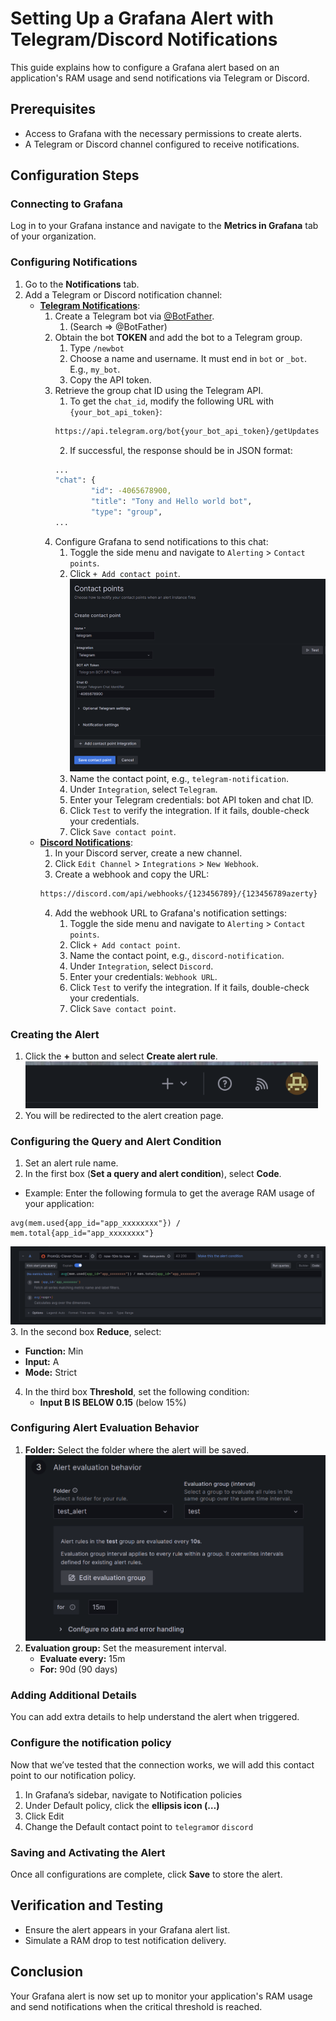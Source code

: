 # Setting Up a Grafana Alert with Telegram/Discord Notifications

This guide explains how to configure a Grafana alert based on an application's RAM usage and send notifications via Telegram or Discord.

## Prerequisites
- Access to Grafana with the necessary permissions to create alerts.
- A Telegram or Discord channel configured to receive notifications.

## Configuration Steps

### Connecting to Grafana
Log in to your Grafana instance and navigate to the **Metrics in Grafana** tab of your organization.

### Configuring Notifications
1. Go to the **Notifications** tab.
2. Add a Telegram or Discord notification channel:
   - **[Telegram Notifications](https://grafana.com/docs/grafana/latest/alerting/configure-notifications/manage-contact-points/integrations/configure-telegram/)**:
     1. Create a Telegram bot via [@BotFather](https://t.me/BotFather).
        1. (Search => @BotFather)
     2. Obtain the bot **TOKEN** and add the bot to a Telegram group.
        1. Type `/newbot`
        2. Choose a name and username. It must end in `bot` or `_bot`. E.g., `my_bot`.
        3. Copy the API token.
     3. Retrieve the group chat ID using the Telegram API.
        1. To get the `chat_id`, modify the following URL with `{your_bot_api_token}`:
        ```sh
        https://api.telegram.org/bot{your_bot_api_token}/getUpdates
        ```
        2. If successful, the response should be in JSON format:
        ```sh
        ...
        "chat": {
                "id": -4065678900,
                "title": "Tony and Hello world bot",
                "type": "group",
        ...
        ```
     4. Configure Grafana to send notifications to this chat:
        1. Toggle the side menu and navigate to `Alerting` > `Contact points`.
        2. Click `+ Add contact point`.
        ![Grafana Telegram](pictures/telegram-grafana-alerting-contact-point-.png)
        3. Name the contact point, e.g., `telegram-notification`.
        4. Under `Integration`, select `Telegram`.
        5. Enter your Telegram credentials: bot API token and chat ID.
        6. Click `Test` to verify the integration. If it fails, double-check your credentials.
        7. Click `Save contact point`.
   - **[Discord Notifications](https://grafana.com/docs/grafana/latest/alerting/configure-notifications/manage-contact-points/integrations/configure-discord/)**:
     1. In your Discord server, create a new channel.
     2. Click `Edit Channel` > `Integrations` > `New Webhook`.
     3. Create a webhook and copy the URL:
     ```sh
     https://discord.com/api/webhooks/{123456789}/{123456789azerty}
     ```
     4. Add the webhook URL to Grafana's notification settings:
        1. Toggle the side menu and navigate to `Alerting` > `Contact points`.
        2. Click `+ Add contact point`.
        3. Name the contact point, e.g., `discord-notification`.
        4. Under `Integration`, select `Discord`.
        5. Enter your credentials: `Webhook URL`.
        6. Click `Test` to verify the integration. If it fails, double-check your credentials.
        7. Click `Save contact point`.

### Creating the Alert
1. Click the **+** button and select **Create alert rule**.
![Grafana add alert](pictures/add-alert.png)
2. You will be redirected to the alert creation page.

### Configuring the Query and Alert Condition
1. Set an alert rule name.
2. In the first box (**Set a query and alert condition**), select **Code**.
  * Example: Enter the following formula to get the average RAM usage of your application:
   ```
   avg(mem.used{app_id="app_xxxxxxxx"}) / mem.total{app_id="app_xxxxxxxx"}
   ```
   ![Formule grafana](pictures/formule-alerte.png)
3. In the second box **Reduce**, select:
   - **Function:** Min
   - **Input:** A
   - **Mode:** Strict
4. In the third box **Threshold**, set the following condition:
   - **Input B IS BELOW 0.15** (below 15%)

### Configuring Alert Evaluation Behavior
1. **Folder:** Select the folder where the alert will be saved.
![Alert timing](pictures/alerte-time.png)
2. **Evaluation group:** Set the measurement interval.
   - **Evaluate every:** 15m
   - **For:** 90d (90 days)

### Adding Additional Details
You can add extra details to help understand the alert when triggered.

### Configure the notification policy
Now that we’ve tested that the connection works, we will add this contact point to our notification policy.
1. In Grafana’s sidebar, navigate to Notification policies
2. Under Default policy, click the **ellipsis icon (…)**
3. Click Edit
4. Change the Default contact point to `telegram`or `discord`

### Saving and Activating the Alert
Once all configurations are complete, click **Save** to store the alert.

## Verification and Testing
- Ensure the alert appears in your Grafana alert list.
- Simulate a RAM drop to test notification delivery.

## Conclusion
Your Grafana alert is now set up to monitor your application's RAM usage and send notifications when the critical threshold is reached.

